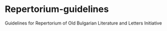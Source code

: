 # Repertorium-guidelines
Guidelines for Repertorium of Old Bulgarian Literature and Letters Initiative

